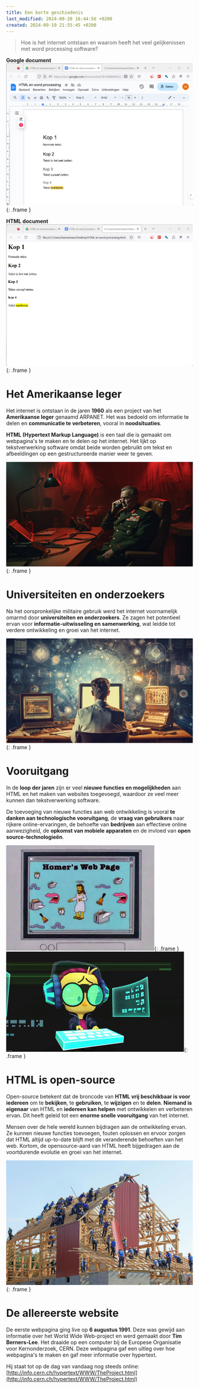 ```yaml
---
title: Een korte geschiedenis
last_modified: 2024-09-20 16:44:56 +0200
created: 2024-09-19 21:55:45 +0200
---
```


> Hoe is het internet ontstaan en waarom heeft het veel gelijkenissen met word processing software?

**Google document**
![](images/geschied-google-doc.png){: .frame }

**HTML document**
![](images/geschied-html.png){: .frame }

# Het Amerikaanse leger

Het internet is ontstaan in de jaren **1960** als een project van het **Amerikaanse leger** genaamd ARPANET. Het was bedoeld om informatie te delen en **communicatie te verbeteren**, vooral in **noodsituaties**.

**HTML (Hypertext Markup Language)** is een taal die is gemaakt om webpagina's te maken en te delen op het internet. Het lijkt op tekstverwerking software omdat beide worden gebruikt om tekst en afbeeldingen op een gestructureerde manier weer te geven.

![](images/geschied-leger.png){: .frame }

# Universiteiten en onderzoekers

Na het oorspronkelijke militaire gebruik werd het internet voornamelijk omarmd door **universiteiten en onderzoekers**.
Ze zagen het potentieel ervan voor **informatie-uitwisseling en samenwerking**, wat leidde tot verdere ontwikkeling en groei van het internet.

![](images/geschied-onderzoek.png){: .frame }

# Vooruitgang

In de **loop der jaren** zijn er veel **nieuwe functies en mogelijkheden** aan HTML en het maken van websites toegevoegd, waardoor ze veel meer kunnen dan tekstverwerking software.

De toevoeging van nieuwe functies aan web ontwikkeling is vooral **te danken aan technologische vooruitgang**, de **vraag van gebruikers** naar rijkere online-ervaringen, de behoefte van **bedrijven** aan effectieve online aanwezigheid, de **opkomst van mobiele apparaten** en de invloed van **open source-technologieën**.

![](images/geshied-evolutie1.gif){: .frame }
![](images/geshied-evolutie2.gif){: .frame }

# HTML is open-source

Open-source betekent dat de broncode van **HTML vrij beschikbaar is voor iedereen** om te **bekijken**, te **gebruiken**, te **wijzigen** en te **delen**. 
**Niemand is eigenaar** van HTML en **iedereen kan helpen** met ontwikkelen en verbeteren ervan. Dit heeft geleid tot een **enorme snelle vooruitgang** van het internet.

Mensen over de hele wereld kunnen bijdragen aan de ontwikkeling ervan. Ze kunnen nieuwe functies toevoegen, fouten oplossen en ervoor zorgen dat HTML altijd up-to-date blijft met de veranderende behoeften van het web. Kortom, de opensource-aard van HTML heeft bijgedragen aan de voortdurende evolutie en groei van het internet.

![](images/geschied-open-source.jpg){: .frame }

# De allereerste website

De eerste webpagina ging live op **6 augustus 1991**. Deze was gewijd aan informatie over het World Wide Web-project en werd gemaakt door **Tim Berners-Lee**. Het draaide op een computer bij de Europese Organisatie voor Kernonderzoek, CERN.
Deze webpagina gaf een uitleg over hoe webpagina's te maken en gaf meer informatie over hypertext.

Hij staat tot op de dag van vandaag nog steeds online: [http://info.cern.ch/hypertext/WWW/TheProject.html](http://info.cern.ch/hypertext/WWW/TheProject.html)
